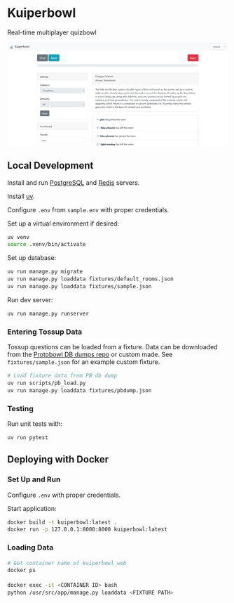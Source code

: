# Kuiperbowl

Real-time multiplayer quizbowl

![Quizbowl game page](docs/game.png)

## Local Development

Install and run [PostgreSQL](https://www.postgresql.org/) and [Redis](https://redis.io/docs/latest/operate/oss_and_stack/install/install-redis/) servers.

Install [uv](https://docs.astral.sh/uv/getting-started/installation/).

Configure `.env` from `sample.env` with proper credentials.

Set up a virtual environment if desired:

```bash
uv venv
source .venv/bin/activate
```

Set up database:

```bash
uv run manage.py migrate
uv run manage.py loaddata fixtures/default_rooms.json
uv run manage.py loaddata fixtures/sample.json
```

Run dev server:

```bash
uv run manage.py runserver
```

### Entering Tossup Data

Tossup questions can be loaded from a fixture. Data can be downloaded from the [Protobowl DB dumps repo](https://github.com/neotenic/database-dumps) or custom made. See `fixtures/sample.json` for an example custom fixture.

```bash
# Load fixture data from PB db dump
uv run scripts/pb_load.py
uv run manage.py loaddata fixtures/pbdump.json
```

### Testing

Run unit tests with:

```bash
uv run pytest
```

## Deploying with Docker

### Set Up and Run

Configure `.env` with proper credentials.

Start application:

```bash
docker build -t kuiperbowl:latest .
docker run -p 127.0.0.1:8000:8000 kuiperbowl:latest
```

### Loading Data

```bash
# Get container name of kuiperbowl_web
docker ps

docker exec -it <CONTAINER ID> bash
python /usr/src/app/manage.py loaddata <FIXTURE PATH>
```